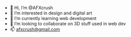 - 👋 Hi, I’m @AFXcrush
- 👀 I’m interested in design and digital art
- 🌱 I’m currently learning web development
- 💞️ I’m looking to collaborate on 3D stuff used in web dev
- 📫 afxcrush@gmail.com

<!---
AFXcrush/AFXcrush is a ✨ special ✨ repository because its `README.md` (this file) appears on your GitHub profile.
You can click the Preview link to take a look at your changes.
--->
